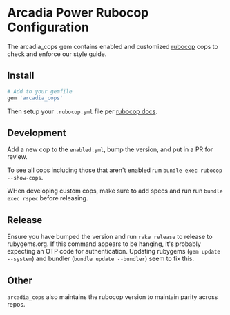 Arcadia Power Rubocop Configuration
===================================
 The arcadia_cops gem contains enabled and customized [rubocop](https://github.com/bbatsov/rubocop) cops to check and enforce our style guide.

## Install

```ruby
# Add to your gemfile
gem 'arcadia_cops'
```

Then setup your `.rubocop.yml` file per [rubocop docs](http://rubocop.readthedocs.io/en/latest/configuration/#inheriting-configuration-from-a-dependency-gem).


## Development

Add a new cop to the `enabled.yml`, bump the version, and put in a PR for review.

To see all cops including those that aren't enabled run `bundle exec rubocop --show-cops`.

WHen developing custom cops, make sure to add specs and run run `bundle exec rspec` before releasing.

## Release

Ensure you have bumped the version and run `rake release` to release to rubygems.org.
If this command appears to be hanging, it's probably expecting an OTP code for authentication.
Updating rubygems (`gem update --system`) and bundler (`bundle update --bundler`) seem to fix this.

## Other

`arcadia_cops` also maintains the rubocop version to maintain parity across repos.
